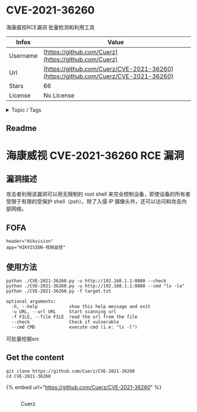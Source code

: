 # CVE-2021-36260

海康威视RCE漏洞 批量检测和利用工具

| Infos    | Value                                                              |
| -------- | -------------------------------------------------------------------|
| Username | [https://github.com/Cuerz](https://github.com/Cuerz) |
| Url      | [https://github.com/Cuerz/CVE-2021-36260](https://github.com/Cuerz/CVE-2021-36260)                                               |
| Stars    | 66                                                          |
| License  | No License                                                        |

<details>

<summary>Topic / Tags</summary>

* cve-2021-36260* exploit

</details>

## Readme

# 海康威视 CVE-2021-36260 RCE 漏洞

## 漏洞描述

攻击者利用该漏洞可以用无限制的 root shell 来完全控制设备，即使设备的所有者受限于有限的受保护 shell（psh）。除了入侵 IP 摄像头外，还可以访问和攻击内部网络。

## FOFA

```
header="Hikvision"			 
app="HIKVISION-视频监控"
```

## 使用方法

```
python ./CVE-2021-36260.py -u http://192.168.1.1:8080 --check
python ./CVE-2021-36260.py -u http://192.168.1.1:8080 --cmd "ls -la"
python ./CVE-2021-36260.py -f target.txt

optional arguments:
  -h, --help            show this help message and exit
  -u URL, --url URL     Start scanning url
  -f FILE, --file FILE  read the url from the file
  --check               Check if vulnerable
  --cmd CMD             execute cmd (i.e: "ls -l")
```

可批量挖掘src



## Get the content

```
git clone https://github.com/Cuerz/CVE-2021-36260
cd CVE-2021-36260
```

{% embed url="https://github.com/Cuerz/CVE-2021-36260" %}

<figure><img src="https://avatars.githubusercontent.com/u/84277976?v=4" alt=""><figcaption><p>Cuerz</p></figcaption></figure>
